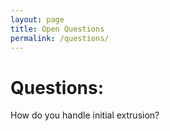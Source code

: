 ```yaml
---
layout: page
title: Open Questions
permalink: /questions/
---
```


# Questions:

How do you handle initial extrusion?

